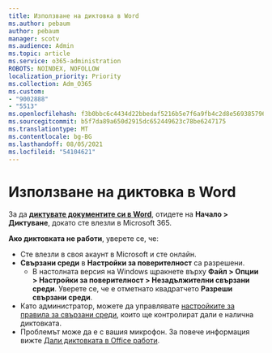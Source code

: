 ```yaml
---
title: Използване на диктовка в Word
ms.author: pebaum
author: pebaum
manager: scotv
ms.audience: Admin
ms.topic: article
ms.service: o365-administration
ROBOTS: NOINDEX, NOFOLLOW
localization_priority: Priority
ms.collection: Adm_O365
ms.custom:
- "9002888"
- "5513"
ms.openlocfilehash: f3b0bbc6c4434d22bbedaf5216b5e7f6a9fb4c2d8e569385796e0da6732fe21a
ms.sourcegitcommit: b5f7da89a650d2915dc652449623c78be6247175
ms.translationtype: MT
ms.contentlocale: bg-BG
ms.lasthandoff: 08/05/2021
ms.locfileid: "54104621"
---
```

# <a name="use-dictation-in-word"></a>Използване на диктовка в Word

За да **[диктувате документите си в Word](https://support.office.com/article/dictate-your-documents-in-word-3876e05f-3fcc-418f-b8ab-db7ce0d11d3c)**, отидете на **Начало > Диктуване**, докато сте влезли в Microsoft 365.

**Ако диктовката не работи**, уверете се, че:

- Сте влезли в своя акаунт в Microsoft и сте онлайн.
- **Свързани среди** в **Настройки за поверителност** са разрешени. 
    - В настолната версия на Windows щракнете върху **Файл > Опции > Настройки за поверителност > Незадължителни свързани среди**. Уверете се, че е отметнато квадратчето **Разреши свързани среди**.
- Като администратор, можете да управлявате [настройките за правила за свързани среди](https://docs.microsoft.com/deployoffice/privacy/manage-privacy-controls#policy-settings-for-connected-experiences), които ще контролират дали е налична диктовката.
- Проблемът може да е с вашия микрофон. За повече информация вижте [Дали диктовката в Office работи](https://support.office.com/article/If-dictation-in-Office-isn-t-working-3a740b4a-19d5-461c-b59a-d82172707fd4#OfficeVersion=Web).
